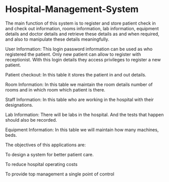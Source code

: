 # Hospital-Management-System
The main function of this system is to register and store patient check in and check out information, rooms information, lab information, equipment details and doctor details and retrieve these details as and when required, and also to manipulate these details meaningfully.

User Information: This login password information can be used as who registered the patient. Only new patient can allow to register with receptionist. With this login details they access privileges to register a new patient.

Patient checkout: In this table it stores the patient in and out details.

Room Information: In this table we maintain the room details number of rooms and in which room which patient is there.

Staff Information: In this table who are working in the hospital with their designations.

Lab Information: There will be labs in the hospital. And the tests that happen should also be recorded.

Equipment Information: In this table we will maintain how many machines, beds.

The objectives of this applications are: 

To design a system for better patient care.

To reduce hospital operating costs

To provide top management a single point of control
